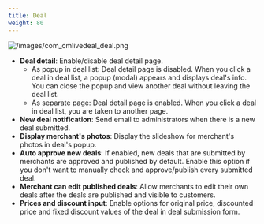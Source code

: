 ```yaml
---
title: Deal
weight: 80
---
```


![/images/com_cmlivedeal_deal.png](/images/com_cmlivedeal_deal.png)

*   **Deal detail**: Enable/disable deal detail page.
    *   As popup in deal list: Deal detail page is disabled. When you click a deal in deal list, a popup (modal) appears and displays deal's info. You can close the popup and view another deal without leaving the deal list.
    *   As separate page: Deal detail page is enabled. When you click a deal in deal list, you are taken to another page.
*   **New deal notification**: Send email to administrators when there is a new deal submitted.
*   **Display merchant's photos**: Display the slideshow for merchant's photos in deal's popup.
*   **Auto approve new deals**: If enabled, new deals that are submitted by merchants are approved and published by default. Enable this option if you don't want to manually check and approve/publish every submitted deal.
*   **Merchant can edit published deals**: Allow merchants to edit their own deals after the deals are published and visible to customers.
*   **Prices and discount input**: Enable options for original price, discounted price and fixed discount values of the deal in deal submission form.